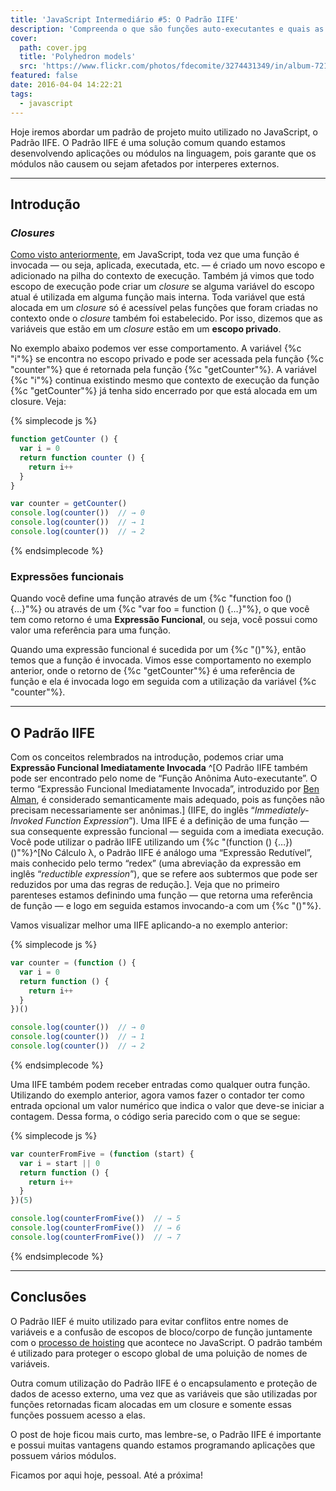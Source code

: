 ```yaml
---
title: 'JavaScript Intermediário #5: O Padrão IIFE'
description: 'Compreenda o que são funções auto-executantes e quais as vantagens de utilizá-las em seus projetos'
cover:
  path: cover.jpg
  title: 'Polyhedron models'
  src: 'https://www.flickr.com/photos/fdecomite/3274431349/in/album-72157613498998540/'
featured: false
date: 2016-04-04 14:22:21
tags:
  - javascript
---
```


Hoje iremos abordar um padrão de projeto muito utilizado no JavaScript, o Padrão IIFE. O Padrão IIFE é uma solução comum quando estamos desenvolvendo aplicações ou módulos na linguagem, pois garante que os módulos não causem ou sejam afetados por interperes externos.

---
## Introdução


### *Closures*

[Como visto anteriormente](http://maxroecker.github.io/blog/javascript-intermediario-4/), em JavaScript, toda vez que uma função é invocada — ou seja, aplicada, executada, etc. — é criado um novo escopo e adicionado na pilha do contexto de execução. Também já vimos que todo escopo de execução pode criar um *closure* se alguma variável do escopo atual é utilizada em alguma função mais interna. Toda variável que está alocada em um *closure* só é acessível pelas funções que foram criadas no contexto onde o *closure* também foi estabelecido. Por isso, dizemos que as variáveis que estão em um *closure* estão em um **escopo privado**.

No exemplo abaixo podemos ver esse comportamento. A variável {%c "i"%} se encontra no escopo privado e pode ser acessada pela função {%c "counter"%} que é retornada pela função {%c "getCounter"%}. A variável {%c "i"%} continua existindo mesmo que contexto de execução da função {%c "getCounter"%} já tenha sido encerrado por que está alocada em um closure. Veja:

{% simplecode js %}
``` js
function getCounter () {
  var i = 0
  return function counter () {
    return i++
  }
}

var counter = getCounter()
console.log(counter())  // → 0
console.log(counter())  // → 1
console.log(counter())  // → 2
```
{% endsimplecode %}


### Expressões funcionais

Quando você define uma função através de um {%c "function foo () {…}"%} ou através de um {%c "var foo = function () {…}"%}, o que você tem como retorno é uma **Expressão Funcional**, ou seja, você possui como valor uma referência para uma função.

Quando uma expressão funcional é sucedida por um {%c "()"%}, então temos que a função é invocada. Vimos esse comportamento no exemplo anterior, onde o retorno de {%c "getCounter"%} é uma referência de função e ela é invocada logo em seguida com a utilização da variável {%c "counter"%}.

---
## O Padrão IIFE
Com os conceitos relembrados na introdução, podemos criar uma **Expressão Funcional Imediatamente Invocada** ^[O Padrão IIFE também pode ser encontrado pelo nome de “Função Anônima Auto-executante”. O termo “Expressão Funcional Imediatamente Invocada”, introduzido por [Ben Alman](http://benalman.com/news/2010/11/immediately-invoked-function-expression/#iife), é considerado semanticamente mais adequado, pois as funções não precisam necessariamente ser anônimas.] (IIFE, do inglês “*Immediately-Invoked Function Expression*”). Uma IIFE é a definição de uma função — sua consequente expressão funcional — seguida com a imediata execução. Você pode utilizar o padrão IIFE utilizando um {%c "(function () {…})()"%}^[No Cálculo λ, o Padrão IIFE é análogo uma “Expressão Redutível”, mais conhecido pelo termo “redex” (uma abreviação da expressão em inglês “*reductible expression*”), que se refere aos subtermos que pode ser reduzidos por uma das regras de redução.]. Veja que no primeiro parenteses estamos definindo uma função — que retorna uma referência de função — e logo em seguida estamos invocando-a com um {%c "()"%}.

Vamos visualizar melhor uma IIFE aplicando-a no exemplo anterior:

{% simplecode js %}
``` js
var counter = (function () {
  var i = 0
  return function () {
    return i++
  }
})()

console.log(counter())  // → 0
console.log(counter())  // → 1
console.log(counter())  // → 2
```
{% endsimplecode %}

Uma IIFE também podem receber entradas como qualquer outra função. Utilizando do exemplo anterior, agora vamos fazer o contador ter como entrada opcional um valor numérico que indica o valor que deve-se iniciar a contagem. Dessa forma, o código seria parecido com o que se segue:

{% simplecode js %}
``` js
var counterFromFive = (function (start) {
  var i = start || 0
  return function () {
    return i++
  }
})(5)

console.log(counterFromFive())  // → 5
console.log(counterFromFive())  // → 6
console.log(counterFromFive())  // → 7
```
{% endsimplecode %}

---
## Conclusões
O Padrão IIEF é muito utilizado para evitar conflitos entre nomes de variáveis e a confusão de escopos de bloco/corpo de função juntamente com o [processo de hoisting](http://maxroecker.github.io/blog/javascript-intermediario-3/) que acontece no JavaScript. O padrão também é utilizado para proteger o escopo global de uma poluição de nomes de variáveis.

Outra comum utilização do Padrão IIFE é o encapsulamento e proteção de dados de acesso externo, uma vez que as variáveis que são utilizadas por funções retornadas ficam alocadas em um closure e somente essas funções possuem acesso a elas.

O post de hoje ficou mais curto, mas lembre-se, o Padrão IIFE é importante e possui muitas vantagens quando estamos programando aplicações que possuem vários módulos.

Ficamos por aqui hoje, pessoal. Até a próxima!
